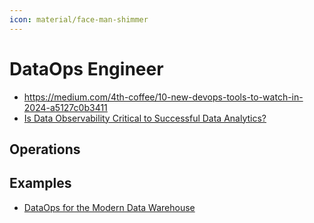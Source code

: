 ```yaml
---
icon: material/face-man-shimmer
---
```


# DataOps Engineer

- https://medium.com/4th-coffee/10-new-devops-tools-to-watch-in-2024-a5127c0b3411
- [Is Data Observability Critical to Successful Data Analytics?](https://sanjmo.medium.com/is-data-observability-critical-to-successful-data-analytics-d09b983b95c6)

## Operations

## Examples

- [DataOps for the Modern Data Warehouse](https://github.com/Azure-Samples/modern-data-warehouse-dataops)
